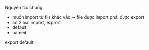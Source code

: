 Nguyên tắc chung:

- muốn import từ file khác vào -> file được import phải được export
- có 2 loại import, exprort
- default
- named

export default
